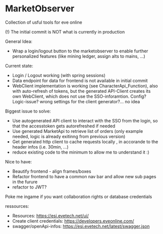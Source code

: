 # MarketObserver
Collection of usful tools for eve online

(!) The initial commit is NOT what is currently in production

General Idea:
- Wrap a login/logout button to the marketobserver to enable further personalized features (like mining ledger, assign alts to mains, ...)

Current state:
- Login / Logout working (with spring sessions)
- Data endpoint for data for frontend is not available in initial commit
- WebClient implementation is working (see CharacterApi_Function), also with auto-refresh of tokens, but the generated API-Client creates its own WebClient, which does not use the SSO-inforamtion. Config? Logic-issue? wrong settings for the client generator?... no idea

Biggest issue to solve:
- Use autogenerated API client to interact with the SSO from the login, so that the accesstoken gets autorefreshed if needed
- Use generated MarketApi to retrieve list of orders (only example needed, logic is already exitinng from previous version)
- Get generated http client to cache requests locally , in accorande to the header infos (i.e. 30min, ...)
- reduce existing code to the minimum to allow me to understand it :)

Nice to have:
- Beautify frontend - align frames/boxes
- Refactor frontend to have a common nav bar and allow new sub pages in the furure
- refactor to JWT?


Poke me ingame if you want collaboration rights or database credentials


ressources: 
- Resources: https://esi.evetech.net/ui/
- Create client credentials: https://developers.eveonline.com/
- swagger/openApi-infos: https://esi.evetech.net/latest/swagger.json
